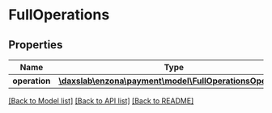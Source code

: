 # FullOperations

## Properties
Name | Type | Description | Notes
------------ | ------------- | ------------- | -------------
**operation** | [**\daxslab\enzona\payment\model\FullOperationsOperation**](FullOperationsOperation.md) |  | [optional] 

[[Back to Model list]](../README.md#documentation-for-models) [[Back to API list]](../README.md#documentation-for-api-endpoints) [[Back to README]](../README.md)



